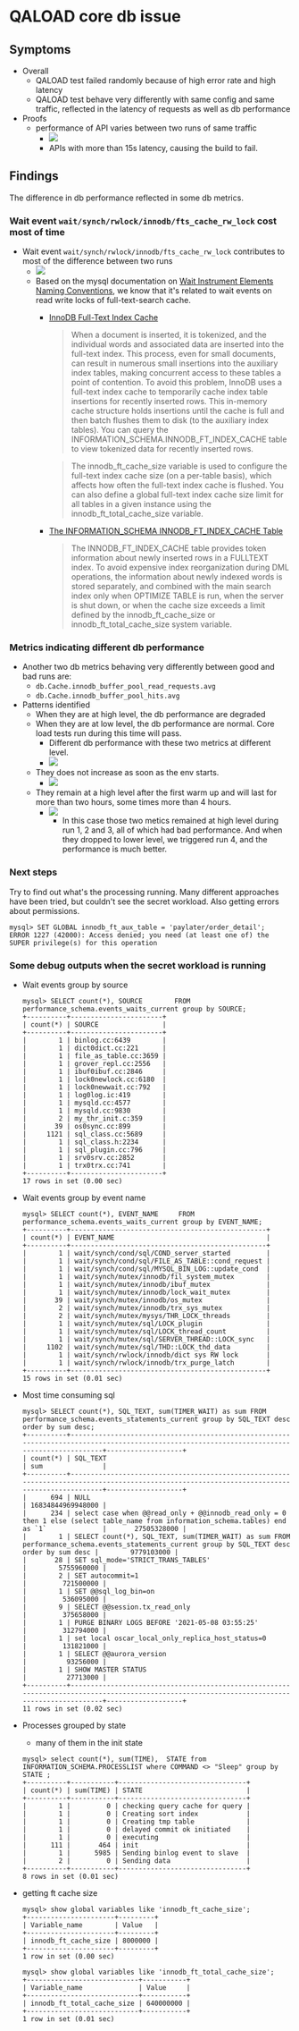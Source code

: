 # QALOAD core db issue

## Symptoms 
- Overall
  - QALOAD test failed randomly because of high error rate and high latency
  - QALOAD test behave very differently with same config and same traffic, reflected in the latency of requests as well as db performance
- Proofs
  - performance of API varies between two runs of same traffic
    - ![](performance%20of%20API%20varies%20between%20two%20runs%20of%20same%20traffic.png)
    - APIs with more than 15s latency, causing the build to fail.

## Findings 

The difference in db performance reflected in some db metrics.


### Wait event `wait/synch/rwlock/innodb/fts_cache_rw_lock` cost most of time

- Wait event `wait/synch/rwlock/innodb/fts_cache_rw_lock` contributes to most of the difference between two runs
  - ![](wait%20event%20contributes%20to%20most%20of%20the%20vcpu%20difference%20between%20two%20runs.png)
  - Based on the mysql documentation on [Wait Instrument Elements Naming Conventions](https://dev.mysql.com/doc/refman/5.6/en/performance-schema-instrument-naming.html#performance-schema-wait-instrument-elements), we know that it's related to wait events on read write locks of full-text-search cache.
    - [InnoDB Full-Text Index Cache](https://dev.mysql.com/doc/refman/5.6/en/innodb-fulltext-index.html#innodb-fulltext-index-cache)
      > When a document is inserted, it is tokenized, and the individual words and associated data are inserted into the full-text index. This process, even for small documents, can result in numerous small insertions into the auxiliary index tables, making concurrent access to these tables a point of contention. To avoid this problem, InnoDB uses a full-text index cache to temporarily cache index table insertions for recently inserted rows. This in-memory cache structure holds insertions until the cache is full and then batch flushes them to disk (to the auxiliary index tables). You can query the INFORMATION_SCHEMA.INNODB_FT_INDEX_CACHE table to view tokenized data for recently inserted rows.

      > The innodb_ft_cache_size variable is used to configure the full-text index cache size (on a per-table basis), which affects how often the full-text index cache is flushed. You can also define a global full-text index cache size limit for all tables in a given instance using the innodb_ft_total_cache_size variable.
    - [The INFORMATION_SCHEMA INNODB_FT_INDEX_CACHE Table](https://dev.mysql.com/doc/refman/5.6/en/information-schema-innodb-ft-index-cache-table.html)
      > The INNODB_FT_INDEX_CACHE table provides token information about newly inserted rows in a FULLTEXT index. To avoid expensive index reorganization during DML operations, the information about newly indexed words is stored separately, and combined with the main search index only when OPTIMIZE TABLE is run, when the server is shut down, or when the cache size exceeds a limit defined by the innodb_ft_cache_size or innodb_ft_total_cache_size system variable.


### Metrics indicating different db performance
- Another two db metrics behaving very differently between good and bad runs are:
  - `db.Cache.innodb_buffer_pool_read_requests.avg`
  - `db.Cache.innodb_buffer_pool_hits.avg`
- Patterns identified
  - When they are at high level, the db performance are degraded
  - When they are at low level, the db performance are normal. Core load tests run during this time will pass.
    - Different db performance with these two metrics at different level.
    - ![](db%20metrics%20indicating%20a%20workload%20going%20on.png)
  - They does not increase as soon as the env starts.
    - ![](They%20does%20not%20increase%20as%20soon%20as%20the%20env%20starts..png)
  - They remain at a high level after the first warm up and will last for more than two hours, some times more than 4 hours.
    - ![](they%20last%20for%20hours.png)
      - In this case those two metics remained at high level during run 1, 2 and 3, all of which had bad performance. And when they dropped to lower level, we triggered run 4, and the performance is much better.



### Next steps
Try to find out what's the processing running. Many different approaches have been tried, but couldn't see the secret workload. Also getting errors about permissions.

```
mysql> SET GLOBAL innodb_ft_aux_table = 'paylater/order_detail';
ERROR 1227 (42000): Access denied; you need (at least one of) the SUPER privilege(s) for this operation

```




### Some debug outputs when the secret workload is running

- Wait events group by source
  ```
  mysql> SELECT count(*), SOURCE        FROM performance_schema.events_waits_current group by SOURCE;
  +----------+-----------------------+
  | count(*) | SOURCE                |
  +----------+-----------------------+
  |        1 | binlog.cc:6439        |
  |        1 | dict0dict.cc:221      |
  |        1 | file_as_table.cc:3659 |
  |        1 | grover_repl.cc:2556   |
  |        1 | ibuf0ibuf.cc:2846     |
  |        1 | lock0newlock.cc:6180  |
  |        1 | lock0newwait.cc:792   |
  |        1 | log0log.ic:419        |
  |        1 | mysqld.cc:4577        |
  |        1 | mysqld.cc:9830        |
  |        2 | my_thr_init.c:359     |
  |       39 | os0sync.cc:899        |
  |     1121 | sql_class.cc:5689     |
  |        1 | sql_class.h:2234      |
  |        1 | sql_plugin.cc:796     |
  |        1 | srv0srv.cc:2852       |
  |        1 | trx0trx.cc:741        |
  +----------+-----------------------+
  17 rows in set (0.00 sec)
  ```

- Wait events group by event name
  ```
  mysql> SELECT count(*), EVENT_NAME     FROM performance_schema.events_waits_current group by EVENT_NAME;
  +----------+-------------------------------------------------+
  | count(*) | EVENT_NAME                                      |
  +----------+-------------------------------------------------+
  |        1 | wait/synch/cond/sql/COND_server_started         |
  |        1 | wait/synch/cond/sql/FILE_AS_TABLE::cond_request |
  |        1 | wait/synch/cond/sql/MYSQL_BIN_LOG::update_cond  |
  |        1 | wait/synch/mutex/innodb/fil_system_mutex        |
  |        1 | wait/synch/mutex/innodb/ibuf_mutex              |
  |        1 | wait/synch/mutex/innodb/lock_wait_mutex         |
  |       39 | wait/synch/mutex/innodb/os_mutex                |
  |        2 | wait/synch/mutex/innodb/trx_sys_mutex           |
  |        2 | wait/synch/mutex/mysys/THR_LOCK_threads         |
  |        1 | wait/synch/mutex/sql/LOCK_plugin                |
  |        1 | wait/synch/mutex/sql/LOCK_thread_count          |
  |        1 | wait/synch/mutex/sql/SERVER_THREAD::LOCK_sync   |
  |     1102 | wait/synch/mutex/sql/THD::LOCK_thd_data         |
  |        1 | wait/synch/rwlock/innodb/dict sys RW lock       |
  |        1 | wait/synch/rwlock/innodb/trx_purge_latch        |
  +----------+-------------------------------------------------+
  15 rows in set (0.01 sec)
  ```

- Most time consuming sql

  ```
  mysql> SELECT count(*), SQL_TEXT, sum(TIMER_WAIT) as sum FROM performance_schema.events_statements_current group by SQL_TEXT desc order by sum desc;
  +----------+----------------------------------------------------------------------------------------------------------------------------------------------+-------------------+
  | count(*) | SQL_TEXT                                                                                                                                     | sum               |
  +----------+----------------------------------------------------------------------------------------------------------------------------------------------+-------------------+
  |      694 | NULL                                                                                                                                         | 16834844969948000 |
  |      234 | select case when @@read_only + @@innodb_read_only = 0 then 1 else (select table_name from information_schema.tables) end as `1`              |       27505328000 |
  |        1 | SELECT count(*), SQL_TEXT, sum(TIMER_WAIT) as sum FROM performance_schema.events_statements_current group by SQL_TEXT desc order by sum desc |        9779103000 |
  |       28 | SET sql_mode='STRICT_TRANS_TABLES'                                                                                                           |        5755960000 |
  |        2 | SET autocommit=1                                                                                                                             |         721500000 |
  |        1 | SET @@sql_log_bin=on                                                                                                                         |         536095000 |
  |        9 | SELECT @@session.tx_read_only                                                                                                                |         375658000 |
  |        1 | PURGE BINARY LOGS BEFORE '2021-05-08 03:55:25'                                                                                               |         312794000 |
  |        1 | set local oscar_local_only_replica_host_status=0                                                                                             |         131821000 |
  |        1 | SELECT @@aurora_version                                                                                                                      |          93256000 |
  |        1 | SHOW MASTER STATUS                                                                                                                           |          27713000 |
  +----------+----------------------------------------------------------------------------------------------------------------------------------------------+-------------------+
  11 rows in set (0.02 sec)
  ```


- Processes grouped by state
  - many of them in the init state

  ```
  mysql> select count(*), sum(TIME),  STATE from INFORMATION_SCHEMA.PROCESSLIST where COMMAND <> "Sleep" group by STATE ;
  +----------+-----------+--------------------------------+
  | count(*) | sum(TIME) | STATE                          |
  +----------+-----------+--------------------------------+
  |        1 |         0 | checking query cache for query |
  |        1 |         0 | Creating sort index            |
  |        1 |         0 | Creating tmp table             |
  |        1 |         0 | delayed commit ok initiated    |
  |        1 |         0 | executing                      |
  |      111 |       464 | init                           |
  |        1 |      5985 | Sending binlog event to slave  |
  |        2 |         0 | Sending data                   |
  +----------+-----------+--------------------------------+
  8 rows in set (0.01 sec)
  ```


- getting ft cache size

  ```
  mysql> show global variables like 'innodb_ft_cache_size';
  +----------------------+---------+
  | Variable_name        | Value   |
  +----------------------+---------+
  | innodb_ft_cache_size | 8000000 |
  +----------------------+---------+
  1 row in set (0.00 sec)

  mysql> show global variables like 'innodb_ft_total_cache_size';
  +----------------------------+-----------+
  | Variable_name              | Value     |
  +----------------------------+-----------+
  | innodb_ft_total_cache_size | 640000000 |
  +----------------------------+-----------+
  1 row in set (0.01 sec)
  ```